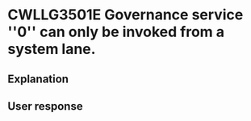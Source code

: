 # CWLLG3501E Governance service ''0'' can only be invoked from a system lane.

## Explanation

## User response